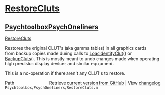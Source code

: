 # [RestoreCluts](RestoreCluts)
## [Psychtoolbox](Psychtoolbox)[PsychOneliners](PsychOneliners)

[RestoreCluts](RestoreCluts)  
  
Restores the original CLUT's (aka gamma tables) in all graphics cards  
from backup copies made during calls to [LoadIdentityClut](LoadIdentityClut)() or  
[BackupCluts](BackupCluts)(). This is mostly meant to undo changes made when operating  
high precision display devices and similar equipment.  
  
This is a no-operation if there aren't any CLUT's to restore.  
  




<div class="code_header" style="text-align:right;">
  <span style="float:left;">Path&nbsp;&nbsp;</span> <span class="counter">Retrieve <a href=
  "https://raw.github.com/Psychtoolbox-3/Psychtoolbox-3/beta/Psychtoolbox/PsychOneliners/RestoreCluts.m">current version from GitHub</a> | View <a href=
  "https://github.com/Psychtoolbox-3/Psychtoolbox-3/commits/beta/Psychtoolbox/PsychOneliners/RestoreCluts.m">changelog</a></span>
</div>
<div class="code">
  <code>Psychtoolbox/PsychOneliners/RestoreCluts.m</code>
</div>

